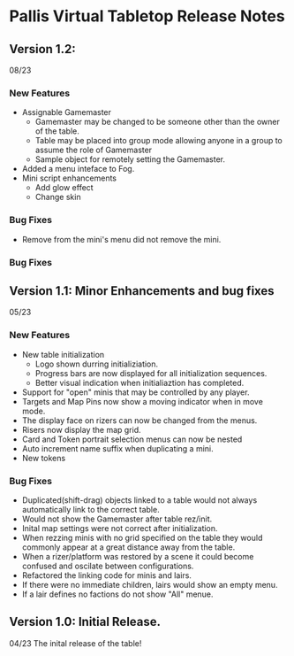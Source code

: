 # Pallis Virtual Tabletop Release Notes

## Version 1.2: 
08/23
### New Features
+ Assignable Gamemaster
  - Gamemaster may be changed to be someone other than the owner of the table.
  - Table may be placed into group mode allowing anyone in a group to assume the role of Gamemaster
  - Sample object for remotely setting the Gamemaster.
+ Added a menu inteface to Fog.
+ Mini script enhancements
  - Add glow effect
  - Change skin

### Bug Fixes
+ Remove from the mini's menu did not remove the mini.

### Bug Fixes

## Version 1.1: Minor Enhancements and bug fixes
05/23
### New Features
+ New table initialization
  - Logo shown durring initializiation.
  - Progress bars are now displayed for all initialization sequences.
  - Better visual indication when initialiaztion has completed.
+ Support for "open" minis that may be controlled by any player.
+ Targets and Map Pins now show a moving indicator when in move mode.
+ The display face on rizers can now be changed from the menus.
+ Risers now display the map grid.
+ Card and Token portrait selection menus can now be nested
+ Auto increment name suffix when duplicating a mini.
+ New tokens

### Bug Fixes
+ Duplicated(shift-drag) objects linked to a table would not always automatically link to the correct table.
+ Would not show the Gamemaster after table rez/init.
+ Inital map settings were not correct after initialization.
+ When rezzing minis with no grid specified on the table they would commonly appear at a great distance away from the table.
+ When a rizer/platform was restored by a scene it could become confused and oscilate between configurations.
+ Refactored the linking code for minis and lairs.
+ If there were no immediate children, lairs would show an empty menu.
+ If a lair defines no factions do not show "All" menue.

## Version 1.0: Initial Release.
04/23
The inital release of the table!
